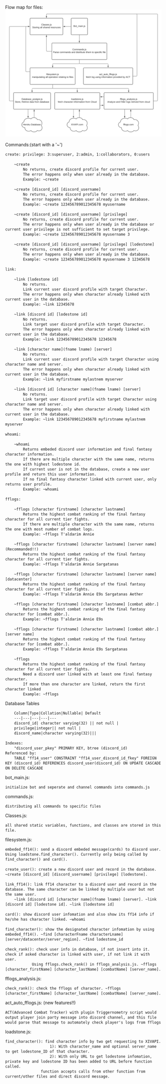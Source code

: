 Flow map for files:
![](images/readme.png)

Commands:(start with a '~')

	create: privilege: 3:superuser, 2:admin, 1:collaborators, 0:users

		~create
			No returns, create discord profile for current user.
			The error happens only when user already in the database.
			Example: ~create

		~create [discord_id] [discord_username]
			No returns, create discord profile for current user.
			The error happens only when user already in the database.
			Example: ~create 123456789012345678 myusername

		~create [discord_id] [discord_username] [privilege]
			No returns, create discord profile for current user.
			The error happens only when user already in the database or current user privilege is not sufficient to set target privilege.
			Example: ~create 123456789012345678 myusername 3

		~create [discord_id] [discord_username] [privilege] [lodestone]
			No returns, create discord profile for current user.
			The error happens only when user already in the database.
			Example: ~create 123456789012345678 myusername 3 12345678

	link:

		~link [lodestone id]
			No returns. 
			Link current user discord profile with target Character. 
			The error happens only when character already linked with current user in the database.
			Example: ~link 12345678

		~link [discord id] [lodestone id]
			No returns. 
			Link target user discord profile with target Character. 
			The error happens only when character already linked with current user in the database.
			Example: ~link 123456789012345678 12345678

		~link [character name](fname lname) [server]
			No returns. 
			Link current user discord profile with target Character using character name and server. 
			The error happens only when character already linked with current user in the database.
			Example: ~link myfirstname mylastnem myserver

		~link [discord id] [character name](fname lname) [server]
			No returns. 
			Link target user discord profile with target Character using character name and server. 
			The error happens only when character already linked with current user in the database.
			Example: ~link 123456789012345678 myfirstname mylastnem myserver

	whoami:

		~whoami
			Returns embeded discord user information and final fantasy character information.
			If there are multiple character with the same name, returns the one with highest lodestone id.
			If current user is not in the database, create a new user profile and return this user information.
			If no final fantasy character linked with current user, only returns user profile.
			Example: ~whoami

	fflogs:

		~fflogs [character firstname] [character lastname]
			Returns the highest combat ranking of the final fantasy character for all current tier fights. 
			If there are multiple character with the same name, returns the one with most number of combat logs.
			Example: ~fflogs T'aldarim Annie

		~fflogs [character firstname] [character lastname] [server name] (Recommanded!!)
			Returns the highest combat ranking of the final fantasy character for all current tier fights.
			Example: ~fflogs T'aldarim Annie Sargatanas

		~fflogs [character firstname] [character lastname] [server name] [datacenter]
			Returns the highest combat ranking of the final fantasy character for all current tier fights.
			Example: ~fflogs T'aldarim Annie E9s Sargatanas Aether

		~fflogs [character firstname] [character lastname] [combat abbr.]
			Returns the highest combat ranking of the final fantasy character for [combat abbr.].
			Example: ~fflogs T'aldarim Annie E9s

		~fflogs [character firstname] [character lastname] [combat abbr.] [server name]
			Returns the highest combat ranking of the final fantasy character for [combat abbr.].
			Example: ~fflogs T'aldarim Annie E9s Sargatanas

		~fflogs
			Returns the highest combat ranking of the final fantasy character for all current tier fights.
			Need a discord user linked with at least one final fantasy character. 
			If more than one character are linked, return the first character linked
			Example: ~fflogs

Database
	Tables
	
		Column|Type|Collation|Nullable| Default
		---|---|---|---|---
		discord_id| character varying(32) || not null |
		privilege|integer|| not null |
		discord_name|character varying(32)|||

	Indexes:
		"discord_user_pkey" PRIMARY KEY, btree (discord_id)
	Referenced by:
		TABLE "ff14_user" CONSTRAINT "ff14_user_discord_id_fkey" FOREIGN KEY (discord_id) REFERENCES discord_user(discord_id) ON UPDATE CASCADE ON DELETE CASCADE  

bot_main.js: 

	initialize bot and seperate and channel commands into commands.js

commands.js: 

	distributing all commands to specific files

Classes.js: 

	all shared static variables, functions, and classes are stored in this file.

filesystem.js: 

	embeded_ff14(): send a discord embeded message(cards) to discord user. Using loadstone.find_character(). Currently only being called by find_character() and card().

	create_user(): create a new discord user and record in the database. ~create [discord_id] [discord_username] [privilege] [lodestone].

	link_ff14(): link ff14 character to a discord user and record in the database. The same character can be linked by multiple user but not the same user.
		~link [discord id] [character name](fname lname) [server]. ~link [discord id] [lodestone id]. ~link [lodestone id]

	card(): show discord user infomation and also show its ff14 info if he/she has character linked. ~whoami

	find_character(): show the designated character infomation by using embeded_ff14(). ~find [characterFname characterLname] [server/datacenter/server_region]. ~find lodestone_id

	check_rank(): check user info in database, if not insert into it. check if asked character is linked with user, if not link it with user.
				Using fflogs.check_rank() in fflogs_analysis.js. ~fflogs [character_firstName] [character_lastName] [combatName] [server_name].

fflogs_analysis.js:	

	check_rank(): check the fflogs of character. ~fflogs [character_firstName] [character_lastName] [combatName] [server_name].

act_auto_fflogs.js: (new features!!)

	ACT(Advanced Combat Tracker) with plugin Triggernometry script would output player join party message into discord channel, and this file would parse that message to automately check player's logs from fflogs

loadstone.js: 

	find_character(): find character info by two get requesting to XIVAPI. 
						1): With character_name and optional server_name to get lodestone_ID of that character.
						2): With only URL to get lodestone infomation, private key and lodestone ID has been added to URL before function called.
					function accepts calls from other function from current/other files and direct discord message.


